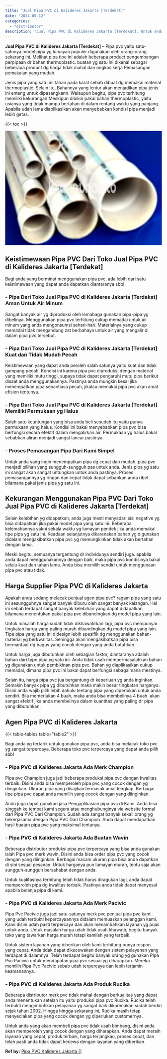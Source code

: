 ```yaml
---
title: "Jual Pipa PVC di Kalideres Jakarta [Terdekat]"
date: "2024-05-12"
categories: 
  - "distributor"
description: "Jual Pipa PVC di Kalideres Jakarta [Terdekat]. Untuk anda yang akan membeli pipa pvc tidak usah bimbang, disini anda akan memperoleh yang cocok dengan yang d..."
---
```


**Jual Pipa PVC di Kalideres Jakarta \[Terdekat\]** – Pipa pvc yaitu satu-satunya model pipa yg lumayan populer digunakan oleh orang-orang sekarang ini. Melihat pipa tipe ini adalah beberapa product pengembangan perpipaan dr bahan thermoplastic. buatan yg satu ini dikenal sebagai beberapa product dg harga tidak mahal dan ongkos kerja Pemasangan pemakaian yang mudah.

Jenis pipa yang satu ini tahan pada karat sebab dibuat dg memakai material thermoplastic. Selain itu, Bahannya yang lentur akan menjadikan pipa jenis ini enteng untuk dipasangkann. Walaupun begitu, pipa pvc terhitung memiliki kekurangan Meskipun dibikin pakai bahan thermoplastic, yaitu usianya yang tidak mampu bertahan di dalam rentang waktu yang panjang. Apabila udah lama diaplikasikan akan menyebabkan kondisi pipa menjadi lebih getas.

{{< toc >}}

![Jual Pipa PVC di Kalideres Jakarta [Terdekat]](/images/jaul-pipa-pvc-13.png)

## Keistimewaan Pipa PVC Dari Toko Jual Pipa PVC di Kalideres Jakarta \[Terdekat\]

Bagi anda yang berminat menggunakan pipa pvc, ada lebih dari satu keistimewaan yang dapat anda dapatkan diantaranya sbb!

### \- Pipa Dari Toko Jual Pipa PVC di Kalideres Jakarta \[Terdekat\] Aman Untuk Air Minum

Sangat banyak air yg diproduksi oleh lemabaga gunakan pipa-pipa yg dibelinya. Menggunakan pipa pvc terhitung cukup memadai untuk air minum yang anda mengonsumsi sehari-hari. Materialnya yang cukup memadai tidak mengandung zat berbahaya untuk air yang mengalir di dalam pipa pvc tersebut.

### \- Pipa Dari Toko Jual Pipa PVC di Kalideres Jakarta \[Terdekat\] Kuat dan Tidak Mudah Pecah

Keistimewaan yang dapat anda peroleh salah satunya yaitu kuat dan tidak gampang pecah. Kondisi ini karena pipa pvc diproduksi dengan material yang memiliki mutu tinggi, supaya tidak dapat pengaruhi mutu pipa berikut disaat anda menggunakannya. Pastinya anda mungkin kesal jika menempatkan pipa senantiasa pecah, jikalau memakai pipa pvc akan amat efisien tentunya.

### \- Pipa Dari Toko Jual Pipa PVC di Kalideres Jakarta \[Terdekat\] Memiliki Permukaan yg Halus

Salah satu keuntungan yang bisa anda beli sesudah itu yaitu punya permukaan yang halus. Kondisi ini bakal menyebabkan pipa pvc bisa berfungsi secara efektif dalam mengalirkan air. Permukaan yg halus bakal sebabkan aliran menjadi sangat lancar pastinya.

### \- Proses Pemasangan Pipa Dari Kami Simpel

Untuk anda yang ingin menempatkan pipa dg cepat dan mudah, pipa pvc menjadi pilihan yang sungguh-sungguh pas untuk anda. Jenis pipa yg satu ini sangat akan sangat untungkan untuk anda pastinya. Proses pemasangannya yg ringan dan cepat tidak dapat sebabkan anda ribet bilamana pakai jenis pipa yg satu ini.

## Kekurangan Menggunakan Pipa PVC Dari Toko Jual Pipa PVC di Kalideres Jakarta \[Terdekat\]

Selain kelebihan yg didapatkan, anda juga mesti menyadari sisi negative yg bisa didapatkan jika pakai model pipa yang satu ini. Beberapa kelemahannya yakni sekala waktu yg lumayan pendek jika anda memakai tipe pipa yg satu ini. Keadaan selanjutnya dikarenakan bahan yg digunakan didalam mengakibatkan pipa pvc yg memungkinkan tidak akan bertahan dengan lama.

Meski begitu, semuanya tergantung dr individunya sendiri juga. apabila anda dapat menggunakannya dengan baik, maka pipa pvc kondisinya bakal selalu kuat dan tahan lama. Anda bisa memilih sendiri untuk menggunaan pipa pvc atau tidak.

## Harga Supplier Pipa PVC di Kalideres Jakarta

Apakah anda sedang melacak penjual agen pipa pvc? ragam pipa yang satu ini sesungguhnya sangat banyak diburu oleh sangat banyak kalangan. Hal ini sebab terdapat sangat banyak kelebihan yang dapat didapatkan bilamana menentukan pakai pipa pvc dibandingkan dg model pipa yang lain.

Untuk masalah harga sudah tidak dikhawatirkan lagi, pipa pvc mempunyai tingkatan harga yang paling murah dibandingkan dg model pipa yang lain. Tipe pipa yang satu ini didesign lebih spesifik dg menggunakan bahan-material yg berkwalitas. Sehingga akan mengakibatkan pipa bisa bermanfaat dg bagus yang cocok dengan yang anda butuhkan.

Untuk harga juga dibutuhkan oleh sebagian faktor, diantaranya adalah bahan dari type pipa yg satu ini. Anda tidak usah mempermasalahkan bahan yg digunakan untuk pembikinan pipa pvc. Bahan yg diaplikasikan cukup memadai, dimana pipa pvc ini bakal dapat berfungsi sebagaimana mestinya.

Selain itu, harga pipa pvc jua bergantung dr keperluan yg anda inginkan. Semakin banyak pipa yg dibutuhkan maka makin besar tingkatan harganya. Disini anda wajib pilih lebih dahulu tentang pipa yang diperlukan untuk anda sendiri. Bila memerlukan 4 buah, maka anda bisa membelinya 4 buah. akan sangat efektif jika anda membelinya dalam kuantitas yang paling dr pipa yang dibutuhkan.

## Agen Pipa PVC di Kalideres Jakarta

{{< table-tables table="table2" >}}

Bagi anda yg tertarik untuk gunakan pipa pvc, anda bisa melacak toko pvc yg sangat terpercaya. Beberapa toko pvc terpercaya yang dapat anda pilih sbb!

### \- Pipa PVC di Kalideres Jakarta Ada Merk Champion

Pipa pvc Champion juga jadi beberapa produksi pipa pvc dengan kwalitas terbaik. Disini anda bisa memperoleh pipa pvc yang cocok dengan yg diinginkan. Ukuran pipa yang disajikan termasuk amat lengkap. Berbagai tipe pipa pvc dapat anda memilih yang cocok dengan yang diinginkan.

Anda juga dapat gunakan jasa Pengaplikasian pipa pvc di Kami. Anda bisa singgah ke tempat kami segera atau menghubunginya via website formal dari Pipa PVC Dari Champion. Sudah ada sangat banyak sekali orang yg bekerjasama dengan Pipa PVC Dari Champion. Anda dapat mendapatkan hasil buatan pipa pvc yang maksimal tentunya.

### \- Pipa PVC di Kalideres Jakarta Ada Buatan Wavin

Beberapa distributor produksi pipa pvc terpercaya yang bisa anda gunakan ialah Pipa pvc merk wavin. Disini anda bisa order pipa pvc yang cocok dengan yang diinginkan. Berbagai macam ukuran pipa bisa anda dapatkan di sini sesuai pesanan. Untuk harganya pun lumayan murah, tentu saja akan sungguh-sungguh bersahabat dengan anda.

Untuk kualitasnya terhitung telah tidak harus diragukan lagi, anda dapat memperoleh pipa dg kwalitas terbaik. Pastinya anda tidak dapat menyesal apabila belanja pipa di kami.

### \- Pipa PVC di Kalideres Jakarta Ada Merk Pacivic

Pipa Pvc Pacivic juga jadi satu-satunya merk pvc penjual pipa pvc kami yang udah terbukti kepercayaannya didalam memuaskan pelanggan kami. Kami disini udah pasti terpercaya dan akan menambahkan layanan yg puas untuk anda. Untuk masalah harga udah tidak usah khawatir, begitu banyak toko yang tawarkan harga murah tetapi kamilah yang terbaik.

Untuk sistem layanan yang diberikan oleh kami terhitung punya respon yang cepat. Anda tidak dapat dikecewakan dengan sistem pelayanan yang terdapat di dalamnya. Telah terdapat begitu banyak orang yg gunakan Pipa Pvc Pacivic untuk mendapatan pipa pvc sesuai yg diharapkan. Mereka memilih Pipa Pvc Pacivic sebab udah terpercaya dan lebih terjamin keamanannya.

### \- Pipa PVC di Kalideres Jakarta Ada Produk Rucika

Beberapa distributor merk pvc tidak mahal dengan berkualitas yang dapat anda menentukan setelah itu yaitu produksi pipa pvc Rucika. Rucika telah terbukti mengimbuhkan pelayanan yg sangat baik dikarenakan sudah berdiri sejak tahun 2002. Hingga hingga sekarang ini, Rucika masih tetap menyediakan pipa yang cocok dengan yg diperlukan customernya.

Untuk anda yang akan membeli pipa pvc tidak usah bimbang, disini anda akan memperoleh yang cocok dengan yang diharapkan. Anda dapat meraih layanan yang cepat, produk terbaik, harga terjangkau, proses cepat, dan telah pasti anda tidak dapat kecewa dengan layanan yang diberikan.

**Ref by:** [Pipa PVC Kalideres Jakarta []](https://id.wikipedia.org/wiki/Pipa)
